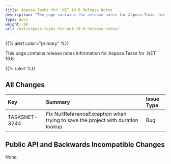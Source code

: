 ```yaml
---
title: Aspose.Tasks for .NET 19.6 Release Notes
description: "The page contains the release notes for Aspose.Tasks for .NET 19.6."
type: docs
weight: 90
url: /net/aspose-tasks-for-net-19-6-release-notes/
---
```


{{% alert color="primary" %}} 

This page contains release notes information for Aspose.Tasks for .NET 19.6.

{{% /alert %}}

## **All Changes**

|**Key**|**Summary**|**Issue Type**|
| :- | :- | :- |
|TASKSNET-3244|Fix NullReferenceException when trying to save the project with duration lookup|Bug|

## **Public API and Backwards Incompatible Changes**
None.
